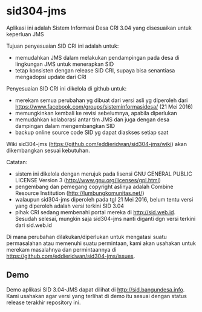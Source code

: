 # sid304-jms
Aplikasi ini adalah Sistem Informasi Desa CRI 3.04 yang disesuaikan untuk keperluan JMS

Tujuan penyesuaian SID CRI ini adalah untuk:
- memudahkan JMS dalam melakukan pendampingan pada desa di lingkungan JMS untuk menerapkan SID
- tetap konsisten dengan release SID CRI, supaya bisa senantiasa mengadopsi update dari CRI

Penyesuaian SID CRI ini dikelola di github untuk:
- merekam semua perubahan yg dibuat dari versi asli yg diperoleh dari https://www.facebook.com/groups/sisteminformasidesa/ (21 Mei 2016)
- memungkinkan kembali ke revisi sebelumnya, apabila diperlukan
- memudahkan kolaborasi antar tim JMS dan juga dengan desa dampingan dalam mengembangkan SID
- backup online source code SID yg dapat diaskses setiap saat

Wiki sid304-jms (https://github.com/eddieridwan/sid304-jms/wiki) akan dikembangkan sesuai kebutuhan.

Catatan:
- sistem ini dikelola dengan merujuk pada lisensi GNU GENERAL PUBLIC LICENSE Version 3 (http://www.gnu.org/licenses/gpl.html)
- pengembang dan pemegang copyright aslinya adalah Combine Resource Institution (http://lumbungkomunitas.net/)
- walaupun sid304-jms diperoleh pada tgl 21 Mei 2016, belum tentu versi yang diperoleh adalah versi terkini SID 3.04
- pihak CRI sedang membenahi portal mereka di http://sid.web.id. Sesudah selesai, mungkin saja sid304-jms nanti diganti dgn versi terkini dari sid.web.id

Di mana perubahan dilakukan/diperlukan untuk mengatasi suatu permasalahan atau memenuhi suatu permintaan,
kami akan usahakan untuk merekam masalahnya dan permintaannya di https://github.com/eddieridwan/sid304-jms/issues.

## Demo
Demo aplikasi SID 3.04-JMS dapat dilihat di http://sid.bangundesa.info. Kami usahakan agar versi yang terlihat di demo itu sesuai dengan status release terakhir repository ini.
